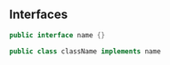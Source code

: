 ## Interfaces



``` java
public interface name {}
```

``` java
public class className implements name
```